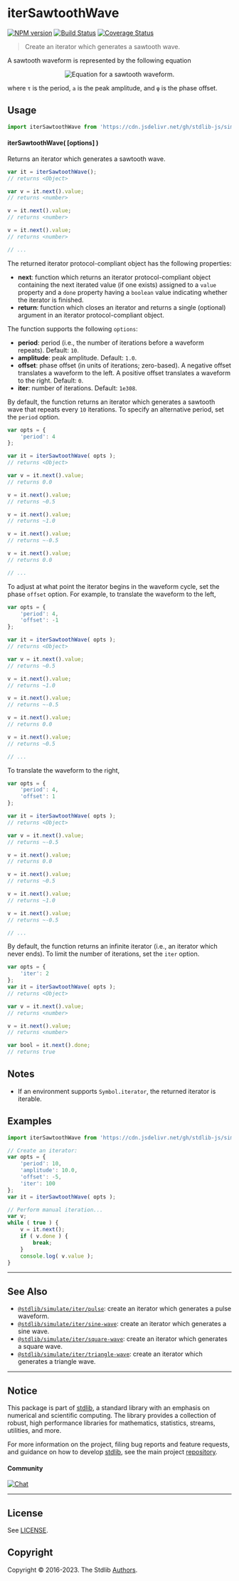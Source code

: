 <!--

@license Apache-2.0

Copyright (c) 2019 The Stdlib Authors.

Licensed under the Apache License, Version 2.0 (the "License");
you may not use this file except in compliance with the License.
You may obtain a copy of the License at

   http://www.apache.org/licenses/LICENSE-2.0

Unless required by applicable law or agreed to in writing, software
distributed under the License is distributed on an "AS IS" BASIS,
WITHOUT WARRANTIES OR CONDITIONS OF ANY KIND, either express or implied.
See the License for the specific language governing permissions and
limitations under the License.

-->

# iterSawtoothWave

[![NPM version][npm-image]][npm-url] [![Build Status][test-image]][test-url] [![Coverage Status][coverage-image]][coverage-url] <!-- [![dependencies][dependencies-image]][dependencies-url] -->

> Create an iterator which generates a sawtooth wave.

<!-- Section to include introductory text. Make sure to keep an empty line after the intro `section` element and another before the `/section` close. -->

<section class="intro">

A sawtooth waveform is represented by the following equation

<!-- <equation class="equation" label="eq:sawtooth_waveform" align="center" raw="f(t; \tau, a, \varphi) = \frac{2a}{\pi} \operatorname{arctan} \tan \frac{\pi(t-\varphi)}{\tau}" alt="Equation for a sawtooth waveform."> -->

<div class="equation" align="center" data-raw-text="f(t; \tau, a, \varphi) = \frac{2a}{\pi} \operatorname{arctan} \tan \frac{\pi(t-\varphi)}{\tau}" data-equation="eq:sawtooth_waveform">
    <img src="https://cdn.jsdelivr.net/gh/stdlib-js/stdlib@5827c258000edcb03496265cdfd372d686b4c656/lib/node_modules/@stdlib/simulate/iter/sawtooth-wave/docs/img/equation_sawtooth_waveform.svg" alt="Equation for a sawtooth waveform.">
    <br>
</div>

<!-- </equation> -->

where `τ` is the period, `a` is the peak amplitude, and `φ` is the phase offset.

<!-- TODO: add a figure showing a sawtooth wave -->

</section>

<!-- /.intro -->

<!-- Package usage documentation. -->



<section class="usage">

## Usage

```javascript
import iterSawtoothWave from 'https://cdn.jsdelivr.net/gh/stdlib-js/simulate-iter-sawtooth-wave@deno/mod.js';
```

#### iterSawtoothWave( \[options] )

Returns an iterator which generates a sawtooth wave.

```javascript
var it = iterSawtoothWave();
// returns <Object>

var v = it.next().value;
// returns <number>

v = it.next().value;
// returns <number>

v = it.next().value;
// returns <number>

// ...
```

The returned iterator protocol-compliant object has the following properties:

-   **next**: function which returns an iterator protocol-compliant object containing the next iterated value (if one exists) assigned to a `value` property and a `done` property having a `boolean` value indicating whether the iterator is finished.
-   **return**: function which closes an iterator and returns a single (optional) argument in an iterator protocol-compliant object.

The function supports the following `options`:

-   **period**: period (i.e., the number of iterations before a waveform repeats). Default: `10`.
-   **amplitude**: peak amplitude. Default: `1.0`.
-   **offset**: phase offset (in units of iterations; zero-based). A negative offset translates a waveform to the left. A positive offset translates a waveform to the right. Default: `0`.
-   **iter**: number of iterations. Default: `1e308`.

By default, the function returns an iterator which generates a sawtooth wave that repeats every `10` iterations. To specify an alternative period, set the `period` option.

```javascript
var opts = {
    'period': 4
};

var it = iterSawtoothWave( opts );
// returns <Object>

var v = it.next().value;
// returns 0.0

v = it.next().value;
// returns ~0.5

v = it.next().value;
// returns ~1.0

v = it.next().value;
// returns ~-0.5

v = it.next().value;
// returns 0.0

// ...
```

To adjust at what point the iterator begins in the waveform cycle, set the phase `offset` option. For example, to translate the waveform to the left,

```javascript
var opts = {
    'period': 4,
    'offset': -1
};

var it = iterSawtoothWave( opts );
// returns <Object>

var v = it.next().value;
// returns ~0.5

v = it.next().value;
// returns ~1.0

v = it.next().value;
// returns ~-0.5

v = it.next().value;
// returns 0.0

v = it.next().value;
// returns ~0.5

// ...
```

To translate the waveform to the right,

```javascript
var opts = {
    'period': 4,
    'offset': 1
};

var it = iterSawtoothWave( opts );
// returns <Object>

var v = it.next().value;
// returns ~-0.5

v = it.next().value;
// returns 0.0

v = it.next().value;
// returns ~0.5

v = it.next().value;
// returns ~1.0

v = it.next().value;
// returns ~-0.5

// ...
```

By default, the function returns an infinite iterator (i.e., an iterator which never ends). To limit the number of iterations, set the `iter` option.

```javascript
var opts = {
    'iter': 2
};
var it = iterSawtoothWave( opts );
// returns <Object>

var v = it.next().value;
// returns <number>

v = it.next().value;
// returns <number>

var bool = it.next().done;
// returns true
```

</section>

<!-- /.usage -->

<!-- Package usage notes. Make sure to keep an empty line after the `section` element and another before the `/section` close. -->

<section class="notes">

## Notes

-   If an environment supports `Symbol.iterator`, the returned iterator is iterable.

</section>

<!-- /.notes -->

<!-- Package usage examples. -->

<section class="examples">

## Examples

<!-- eslint no-undef: "error" -->

```javascript
import iterSawtoothWave from 'https://cdn.jsdelivr.net/gh/stdlib-js/simulate-iter-sawtooth-wave@deno/mod.js';

// Create an iterator:
var opts = {
    'period': 10,
    'amplitude': 10.0,
    'offset': -5,
    'iter': 100
};
var it = iterSawtoothWave( opts );

// Perform manual iteration...
var v;
while ( true ) {
    v = it.next();
    if ( v.done ) {
        break;
    }
    console.log( v.value );
}
```

</section>

<!-- /.examples -->

<!-- Section to include cited references. If references are included, add a horizontal rule *before* the section. Make sure to keep an empty line after the `section` element and another before the `/section` close. -->

<section class="references">

</section>

<!-- /.references -->

<!-- Section for related `stdlib` packages. Do not manually edit this section, as it is automatically populated. -->

<section class="related">

* * *

## See Also

-   <span class="package-name">[`@stdlib/simulate/iter/pulse`][@stdlib/simulate/iter/pulse]</span><span class="delimiter">: </span><span class="description">create an iterator which generates a pulse waveform.</span>
-   <span class="package-name">[`@stdlib/simulate/iter/sine-wave`][@stdlib/simulate/iter/sine-wave]</span><span class="delimiter">: </span><span class="description">create an iterator which generates a sine wave.</span>
-   <span class="package-name">[`@stdlib/simulate/iter/square-wave`][@stdlib/simulate/iter/square-wave]</span><span class="delimiter">: </span><span class="description">create an iterator which generates a square wave.</span>
-   <span class="package-name">[`@stdlib/simulate/iter/triangle-wave`][@stdlib/simulate/iter/triangle-wave]</span><span class="delimiter">: </span><span class="description">create an iterator which generates a triangle wave.</span>

</section>

<!-- /.related -->

<!-- Section for all links. Make sure to keep an empty line after the `section` element and another before the `/section` close. -->


<section class="main-repo" >

* * *

## Notice

This package is part of [stdlib][stdlib], a standard library with an emphasis on numerical and scientific computing. The library provides a collection of robust, high performance libraries for mathematics, statistics, streams, utilities, and more.

For more information on the project, filing bug reports and feature requests, and guidance on how to develop [stdlib][stdlib], see the main project [repository][stdlib].

#### Community

[![Chat][chat-image]][chat-url]

---

## License

See [LICENSE][stdlib-license].


## Copyright

Copyright &copy; 2016-2023. The Stdlib [Authors][stdlib-authors].

</section>

<!-- /.stdlib -->

<!-- Section for all links. Make sure to keep an empty line after the `section` element and another before the `/section` close. -->

<section class="links">

[npm-image]: http://img.shields.io/npm/v/@stdlib/simulate-iter-sawtooth-wave.svg
[npm-url]: https://npmjs.org/package/@stdlib/simulate-iter-sawtooth-wave

[test-image]: https://github.com/stdlib-js/simulate-iter-sawtooth-wave/actions/workflows/test.yml/badge.svg?branch=main
[test-url]: https://github.com/stdlib-js/simulate-iter-sawtooth-wave/actions/workflows/test.yml?query=branch:main

[coverage-image]: https://img.shields.io/codecov/c/github/stdlib-js/simulate-iter-sawtooth-wave/main.svg
[coverage-url]: https://codecov.io/github/stdlib-js/simulate-iter-sawtooth-wave?branch=main

<!--

[dependencies-image]: https://img.shields.io/david/stdlib-js/simulate-iter-sawtooth-wave.svg
[dependencies-url]: https://david-dm.org/stdlib-js/simulate-iter-sawtooth-wave/main

-->

[chat-image]: https://img.shields.io/gitter/room/stdlib-js/stdlib.svg
[chat-url]: https://gitter.im/stdlib-js/stdlib/

[stdlib]: https://github.com/stdlib-js/stdlib

[stdlib-authors]: https://github.com/stdlib-js/stdlib/graphs/contributors

[umd]: https://github.com/umdjs/umd
[es-module]: https://developer.mozilla.org/en-US/docs/Web/JavaScript/Guide/Modules

[deno-url]: https://github.com/stdlib-js/simulate-iter-sawtooth-wave/tree/deno
[umd-url]: https://github.com/stdlib-js/simulate-iter-sawtooth-wave/tree/umd
[esm-url]: https://github.com/stdlib-js/simulate-iter-sawtooth-wave/tree/esm
[branches-url]: https://github.com/stdlib-js/simulate-iter-sawtooth-wave/blob/main/branches.md

[stdlib-license]: https://raw.githubusercontent.com/stdlib-js/simulate-iter-sawtooth-wave/main/LICENSE

<!-- <related-links> -->

[@stdlib/simulate/iter/pulse]: https://github.com/stdlib-js/simulate-iter-pulse/tree/deno

[@stdlib/simulate/iter/sine-wave]: https://github.com/stdlib-js/simulate-iter-sine-wave/tree/deno

[@stdlib/simulate/iter/square-wave]: https://github.com/stdlib-js/simulate-iter-square-wave/tree/deno

[@stdlib/simulate/iter/triangle-wave]: https://github.com/stdlib-js/simulate-iter-triangle-wave/tree/deno

<!-- </related-links> -->

</section>

<!-- /.links -->
